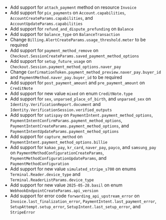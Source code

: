 * Add support for `attach_payment` method on resource `Invoice`
* Add support for `pix_payments` on `Account.capabilities`, `AccountCreateParams.capabilities`, and `AccountUpdateParams.capabilities`
* Add support for `refund_and_dispute_prefunding` on `Balance`
* Add support for `balance_type` on `BalanceTransaction`
* Change `Billing.AlertCreateParams.usage_threshold.meter` to be required
* Add support for `payment_method_remove` on `Checkout.SessionCreateParams.saved_payment_method_options`
* Add support for `setup_future_usage` on `Checkout.Session.payment_method_options.naver_pay`
* Change `ConfirmationToken.payment_method_preview.naver_pay.buyer_id` and `PaymentMethod.naver_pay.buyer_id` to be required
* Add support for `post_payment_amount` and `pre_payment_amount` on `CreditNote`
* Add support for new value `mixed` on enum `CreditNote.type`
* Add support for `sex`, `unparsed_place_of_birth`, and `unparsed_sex` on `Identity.VerificationReport.document` and `Identity.VerificationSession.verified_outputs`
* Add support for `satispay` on `PaymentIntent.payment_method_options`, `PaymentIntentConfirmParams.payment_method_options`, `PaymentIntentCreateParams.payment_method_options`, and `PaymentIntentUpdateParams.payment_method_options`
* Add support for `capture_method` on `PaymentIntent.payment_method_options.billie`
* Add support for `kakao_pay`, `kr_card`, `naver_pay`, `payco`, and `samsung_pay` on `PaymentMethodConfigurationCreateParams`, `PaymentMethodConfigurationUpdateParams`, and `PaymentMethodConfiguration`
* Add support for new value `simulated_stripe_s700` on enums `Terminal.Reader.device_type` and `Terminal.ReaderListParams.device_type`
* Add support for new value `2025-05-28.basil` on enum `WebhookEndpointCreateParams.api_version`
* Add support for error code `forwarding_api_upstream_error` on `Invoice.last_finalization_error`, `PaymentIntent.last_payment_error`, `SetupAttempt.setup_error`, `SetupIntent.last_setup_error`, and `StripeError`